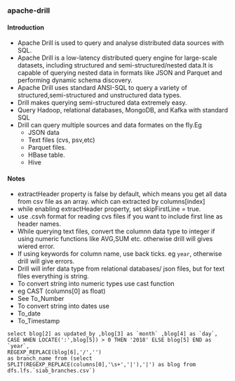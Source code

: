 ### apache-drill

#### Introduction
* Apache Drill is used to query and analyse distributed data sources with SQL.
* Apache Drill is a low-latency distributed query engine for large-scale datasets, including structured and semi-structured/nested data.It is capable of querying nested data in formats like JSON and Parquet and performing dynamic schema discovery.
* Apache  Drill  uses  standard  ANSI-SQL to query a variety of structured,semi-structured and unstructured data types.
* Drill makes querying semi-structured data extremely easy. 
* Query Hadoop, relational databases, MongoDB, and Kafka with standard SQL
* Drill can query multiple sources and data formates on the fly.Eg
  * JSON data 
  * Text files (cvs, psv,etc)
  * Parquet files.
  * HBase table.
  * Hive
  
#### Notes
* extractHeader property is false by default, which means you get all data from csv file as an array. which can extracted by columns[index]
* while enabling extractHeader property, set skipFirstLine = true.
* use .csvh format for reading cvs files if you want to include first line as header names.
* While querying text files, convert the columnn data type to integer if using numeric functions like AVG,SUM etc. otherwise drill will gives wiered error.
* If using keywords for column name, use back ticks. eg `year`, otherwise drill will give errors.
* Drill will infer data type from relational databases/ json files, but for text files everything is string.
* To convert string into numeric types use cast function
 * eg CAST (columns[0] as float)
 * See To_Number
* To convert string into dates use
 * To_date
 * To_Timestamp
```
select blog[2] as updated_by ,blog[3] as `month` ,blog[4] as `day`,
CASE WHEN LOCATE(':',blog[5]) > 0 THEN '2018' ELSE blog[5] END as `year`,
REGEXP_REPLACE(blog[6],'/','')
as branch_name from (select SPLIT(REGEXP_REPLACE(columns[0],'\s+','|'),'|') as blog from dfs.lfs.`siab_branches.csv`)
```

